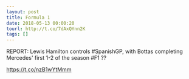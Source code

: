 ```yaml
---
layout: post
title: Formula 1
date: 2018-05-13 00:00:20
tourl: http://t.co/7dAxQYnn2K
tags: []
---
```

REPORT: Lewis Hamilton controls #SpanishGP, with Bottas completing Mercedes' first 1-2 of the season #F1 ??

https://t.co/nzB1wYtMmm